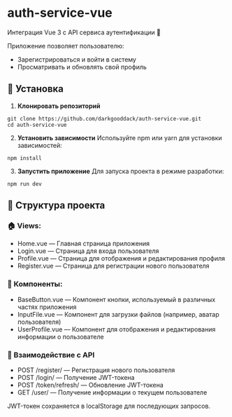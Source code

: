# auth-service-vue
Интеграция Vue 3 с API сервиса аутентификации 🔐

Приложение позволяет пользователю:
- Зарегистрироваться и войти в систему
- Просматривать и обновлять свой профиль

## 🚀 Установка

1. **Клонировать репозиторий**  
```
git clone https://github.com/darkgooddack/auth-service-vue.git
cd auth-service-vue
```   

2. **Установить зависимости**
Используйте npm или yarn для установки зависимостей:
```
npm install
```

3. **Запустить приложение**
Для запуска проекта в режиме разработки:

```
npm run dev
```

## 🧩 Структура проекта
### 🏠 Views:
- Home.vue — Главная страница приложения
- Login.vue — Страница для входа пользователя
- Profile.vue — Страница для отображения и редактирования профиля
- Register.vue — Страница для регистрации нового пользователя
### 🔧 Компоненты:
- BaseButton.vue — Компонент кнопки, используемый в различных частях приложения
- InputFile.vue — Компонент для загрузки файлов (например, аватар пользователя)
- UserProfile.vue — Компонент для отображения и редактирования информации о пользователе
### 🔑 Взаимодействие с API
- POST /register/ — Регистрация нового пользователя
- POST /login/ — Получение JWT-токена
- POST /token/refresh/ — Обновление JWT-токена
- GET /user/ — Получение информации о текущем пользователе
  
JWT-токен сохраняется в localStorage для последующих запросов.
